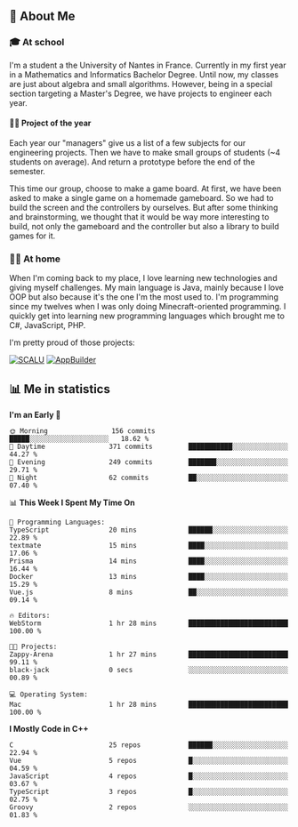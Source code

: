 ## 👀 About Me

### 🎓 At school

I'm a student a the University of Nantes in France. Currently in my first year in a Mathematics and Informatics Bachelor Degree. Until now, my classes are just about algebra and small algorithms. However, being in a special section targeting a Master's Degree, we have projects to engineer each year. 

#### 🔧🔬 Project of the year

Each year our "managers" give us a list of a few subjects for our engineering projects. Then we have to make small groups of students (~4 students on average). And return a prototype before the end of the semester.

This time our group, choose to make a game board. At first, we have been asked to make a single game on a homemade gameboard. So we had to build the screen and the controllers by ourselves. 
But after some thinking and brainstorming, we thought that it would be way more interesting to build, not only the gameboard and the controller but also a library to build games for it.

### 👨‍💻 At home

When I'm coming back to my place, I love learning new technologies and giving myself challenges. My main language is Java, mainly because I love OOP but also because it's the one I'm the most used to. I'm programming since my twelves when I was only doing Minecraft-oriented programming.  I quickly get into learning new programming languages which brought me to C#, JavaScript, PHP. 

I'm pretty proud of those projects:

[![SCALU](https://github-readme-stats.vercel.app/api/pin?username=renardfute&repo=SCALU)](https://github.com/renardfute/scalu)
[![AppBuilder](https://github-readme-stats.vercel.app/api/pin?username=pulsedev2&repo=AppBuilder)](https://github.com/pulsedev2/AppBuilder)

## 📊 Me in statistics
<!--START_SECTION:waka-->
**I'm an Early 🐤** 

```text
🌞 Morning                156 commits         █████░░░░░░░░░░░░░░░░░░░░   18.62 % 
🌆 Daytime                371 commits         ███████████░░░░░░░░░░░░░░   44.27 % 
🌃 Evening                249 commits         ███████░░░░░░░░░░░░░░░░░░   29.71 % 
🌙 Night                  62 commits          ██░░░░░░░░░░░░░░░░░░░░░░░   07.40 % 
```


📊 **This Week I Spent My Time On** 

```text
💬 Programming Languages: 
TypeScript               20 mins             ██████░░░░░░░░░░░░░░░░░░░   22.89 % 
textmate                 15 mins             ████░░░░░░░░░░░░░░░░░░░░░   17.06 % 
Prisma                   14 mins             ████░░░░░░░░░░░░░░░░░░░░░   16.44 % 
Docker                   13 mins             ████░░░░░░░░░░░░░░░░░░░░░   15.29 % 
Vue.js                   8 mins              ██░░░░░░░░░░░░░░░░░░░░░░░   09.14 % 

🔥 Editors: 
WebStorm                 1 hr 28 mins        █████████████████████████   100.00 % 

🐱‍💻 Projects: 
Zappy-Arena              1 hr 27 mins        █████████████████████████   99.11 % 
black-jack               0 secs              ░░░░░░░░░░░░░░░░░░░░░░░░░   00.89 % 

💻 Operating System: 
Mac                      1 hr 28 mins        █████████████████████████   100.00 % 
```

**I Mostly Code in C++** 

```text
C                        25 repos            ██████░░░░░░░░░░░░░░░░░░░   22.94 % 
Vue                      5 repos             █░░░░░░░░░░░░░░░░░░░░░░░░   04.59 % 
JavaScript               4 repos             █░░░░░░░░░░░░░░░░░░░░░░░░   03.67 % 
TypeScript               3 repos             █░░░░░░░░░░░░░░░░░░░░░░░░   02.75 % 
Groovy                   2 repos             ░░░░░░░░░░░░░░░░░░░░░░░░░   01.83 % 
```




<!--END_SECTION:waka-->
